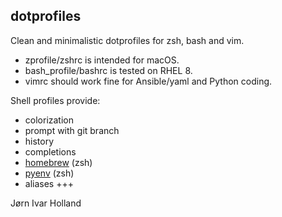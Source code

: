 ## dotprofiles
Clean and minimalistic dotprofiles for zsh, bash and vim.
- zprofile/zshrc is intended for macOS.
- bash\_profile/bashrc is tested on RHEL 8.
- vimrc should work fine for Ansible/yaml and Python coding.

Shell profiles provide:
- colorization
- prompt with git branch
- history
- completions
- [homebrew](https://github.com/Homebrew) (zsh)
- [pyenv](https://github.com/pyenv/pyenv) (zsh)
- aliases +++

Jørn Ivar Holland
